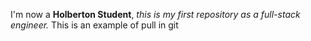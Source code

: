 I'm now a **Holberton Student**, _this is my first repository as a full-stack engineer._
This is an example of pull in git
